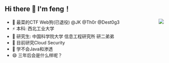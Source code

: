 ## Hi there 👋 I'm feng！
<a href="https://github.com/anuraghazra/github-readme-stats">
  <img align="right" src="https://github-readme-stats.vercel.app/api?username=bfengj&show_icons=true&theme=radical&count_private=true" />
</a>


- 🔭 最菜的CTF Web狗(已退役) @JK @Th0r @Dest0g3
- ⚡  本科: 西北工业大学
- 🌱 研究生: 中国科学院大学 信息工程研究所 研二弟弟
- 👯 目前研究Cloud Security
- 🤔 学不会Java和渗透
- 😄 三年后会是什么样呢？











